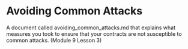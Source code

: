 # Avoiding Common Attacks


A document called avoiding_common_attacks.md that explains what measures you took to ensure that your contracts are not susceptible to common attacks. (Module 9 Lesson 3)
